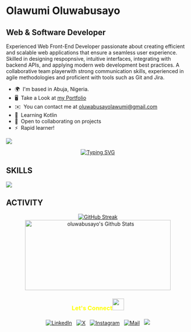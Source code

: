 Olawumi Oluwabusayo
===========================================================================================================================================

Web & Software Developer
-----------------------

Experienced Web Front-End Developer passionate about creating efficient and scalable web applications that ensure a seamless user experience. Skilled in designing respopnsive, intuitive interfaces, integrating with backend APIs, and applying modern web development best practices. A collaborative team playerwith strong communication skills, experienced in agile methodologies and proficient with tools such as Git and Jira.

*   🌍  I'm based in Abuja, Nigeria.
*   🖥️  Take a Look at <a target='_blank' href='http://meet-busayo.vercel.app'>my Portfolio</a>
*   ✉️  You can contact me at [oluwabusayolawumi@gmail.com](mailto:oluwabusayolawumi@gmail.com)
*   🧠  Learning Kotlin
*   🤝  Open to collaborating on projects
*   ⚡  Rapid learner!

![](https://komarev.com/ghpvc/?username=busayolawumi&style=for-the-badge	)

<div align="center">
  <a href="https://git.io/typing-svg"><img src="https://readme-typing-svg.herokuapp.com?font=Nova+Mono&duration=3000&pause=1000&color=FFFFFF&center=true&random=true&width=500&lines=A+day+without+code%3F+Never+heard+of+it+%F0%9F%98%85;Code%2C+debug%2C+repeat+%F0%9F%94%81;Coffee+%2B+Code+%3D+Happiness+%F0%9F%92%BB;Sometimes+I+dream+in+JavaScript+%F0%9F%8C%99;%22Works+on+my+machine%22+certified+%E2%9C%85" alt="Typing SVG" /></a>
</div>


<h2>SKILLS </h2>
<p>
  <a href="https://skillicons.dev">
    <img src="https://skillicons.dev/icons?i=react,next,typescript,js,wordpress,firebase,html,css,tailwind,materialui,bootstrap,vite,git" />
  </a>
</p>

<h2>ACTIVITY </h2>
<div align="center">

[![GitHub Streak](https://github-readme-streak-stats.herokuapp.com?user=busayolawumi&theme=soft-green&hide_border=true&card_width=380)](https://git.io/streak-stats)
    <img alt="oluwabusayo's Github Stats" src="https://denvercoder1-github-readme-stats.vercel.app/api/?username=busayolawumi&show_icons=true&include_all_commits=true&count_private=true&theme=react&hide_border=true&bg_color=1F222E&title_color=08DC4D&icon_color=08DC4D" height="192px" width="400px"/>  
</div>

<h3 align="center" style="color:yellow;margin-bottom: 20px;" >Let's Connect<img src="https://github.com/hariketsheth/hariketsheth/blob/main/img/handshake.gif" height="32px" style="margin-bottom: -5px;"  > </h3>  

<p align="center">
   <a href="https://www.linkedin.com/in/busayolawumi">
    <img alt="LinkedIn" title="LinkedIn Profile" src="https://img.shields.io/badge/LinkedIn-0A66C2?logo=LinkedIn&logoColor=white&style=for-the-badge"/></a>&nbsp;&nbsp;
  <a href="https://x.com/busayocodes">
    <img alt="X" title="X Profile" src="https://img.shields.io/badge/X-000000?logo=x&logoColor=white&style=for-the-badge"/></a>&nbsp;&nbsp;
  <a href="https://www.instagram.com/busayocodes">
    <img alt="Instagram" title="Instagram Profile" src="https://img.shields.io/badge/Instagram-E4405F?logo=Instagram&logoColor=white&style=for-the-badge"/></a>&nbsp;&nbsp;
  <a href="mailto:oluwabusayolawumi@gmail.com">
    <img alt="Mail" title="Mail Me" src="https://img.shields.io/badge/Email-D14836?logo=Gmail&logoColor=white&style=for-the-badge"/></a>&nbsp;&nbsp;
   <a href="https://stackoverflow.com/users/19370667/busayolawumi" target="_blank" rel="noreferrer">
    <img src="https://img.shields.io/badge/StackOverflow-F47F24?style=for-the-badge&logo=stackoverflow&logoColor=white" /></a>
</p>

<!-- <h2>SUPPORT ME</h2>
<a target="_blank" href="https://www.buymeacoffee.com/busayolawumi "><img src="https://cdn.buymeacoffee.com/buttons/v2/default-yellow.png" width="200" /></a>
</p> -->
